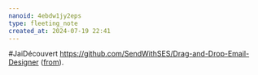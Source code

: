 ```yaml
---
nanoid: 4ebdw1jy2eps
type: fleeting_note
created_at: 2024-07-19 22:41
---
```

#JaiDécouvert https://github.com/SendWithSES/Drag-and-Drop-Email-Designer ([from](https://news.ycombinator.com/item?id=41007403)).
